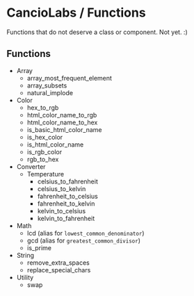 # CancioLabs / Functions
Functions that do not deserve a class or component. Not yet. :)

## Functions
* Array
  * array_most_frequent_element
  * array_subsets
  * natural_implode
* Color
  * hex_to_rgb
  * html_color_name_to_rgb
  * html_color_name_to_hex
  * is_basic_html_color_name
  * is_hex_color
  * is_html_color_name
  * is_rgb_color
  * rgb_to_hex
* Converter
  * Temperature
    * celsius_to_fahrenheit
    * celsius_to_kelvin
    * fahrenheit_to_celsius
    * fahrenheit_to_kelvin
    * kelvin_to_celsius
    * kelvin_to_fahrenheit
* Math
  * lcd (alias for `lowest_common_denominator`)
  * gcd (alias for `greatest_common_divisor`)
  * is_prime
* String
  * remove_extra_spaces
  * replace_special_chars
* Utility
  * swap